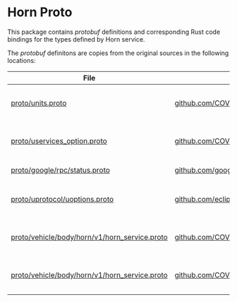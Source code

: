 # Horn Proto

This package contains *protobuf* definitions and corresponding Rust code bindings for the types defined by Horn service.

The *protobuf* definitons are copies from the original sources in the following locations:

 File | Original Location | License | Copyright |
-----------|----------------------------|--------| --- |
[proto/units.proto](proto/units.proto) | [github.com/COVESA/uservices/src/main/proto/units.proto](https://github.com/COVESA/uservices/blob/105e6fba905b93d73ddc2fe4254f7ce94940b4ec/src/main/proto/units.proto) | Apache-2.0 | GM Global Technology Operations LLC |
[proto/uservices_option.proto](proto/uservices_option.proto) | [github.com/COVESA/uservices/src/main/proto/uservices_options.proto](https://github.com/COVESA/uservices/blob/2611f829166dcbdaf4bfcfa3e52bbb11bb0156b7/src/main/proto/uservices_options.proto) | Apache-2.0 | GM Global Technology Operations LLC |
[proto/google/rpc/status.proto](proto/google/rpc/status.proto) | [github.com/googleapis/googleapis/google/rpc/status.proto](https://github.com/googleapis/googleapis/blob/3597f7db2191c00b100400991ef96e52d62f5841/google/rpc/status.proto) | Apache-2.0 | Google LLC |
[proto/uprotocol/uoptions.proto](proto/uprotocol/uoptions.proto) | [github.com/eclipse-uprotocol/up-spec/up-core-api/uprotocol/uoptions.proto](https://github.com/eclipse-uprotocol/up-spec/blob/a19bdc2fbdb0def7196acd251e2bf22e05f027aa/up-core-api/uprotocol/uoptions.proto) | Apache-2.0 | Contributors to the Eclipse Foundation |
[proto/vehicle/body/horn/v1/horn_service.proto](proto/vehicle/body/horn/v1/horn_service.proto) | [github.com/COVESA/uservices/src/main/proto/vehicle/body/horn/v1/horn_service.proto](https://github.com/COVESA/uservices/blob/2611f829166dcbdaf4bfcfa3e52bbb11bb0156b7/src/main/proto/vehicle/body/horn/v1/horn_service.proto) | Apache-2.0 | GM Global Technology Operations LLC |
[proto/vehicle/body/horn/v1/horn_service.proto](proto/vehicle/body/horn/v1/horn_service.proto) | [github.com/COVESA/uservices/src/main/proto/vehicle/body/horn/v1/horn_topics.proto](https://github.com/COVESA/uservices/blob/1f220845a27b08234ad1606b4fc0d8c80f7086a1/src/main/proto/vehicle/body/horn/v1/horn_topics.proto) | Apache-2.0 | GM Global Technology Operations LLC |
